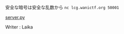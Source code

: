 安全な暗号は安全な乱数から
`nc lcg.wanictf.org 50001`

[server.py](https://score.wanictf.org/storage/mpwxompyfpmkjnthpqnyjybcztaigekz/server.py)

Writer : Laika